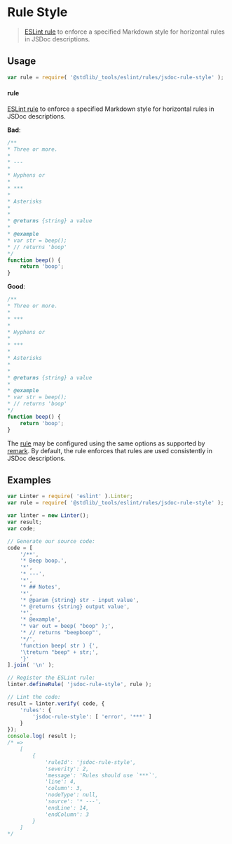 <!--

@license Apache-2.0

Copyright (c) 2018 The Stdlib Authors.

Licensed under the Apache License, Version 2.0 (the "License");
you may not use this file except in compliance with the License.
You may obtain a copy of the License at

   http://www.apache.org/licenses/LICENSE-2.0

Unless required by applicable law or agreed to in writing, software
distributed under the License is distributed on an "AS IS" BASIS,
WITHOUT WARRANTIES OR CONDITIONS OF ANY KIND, either express or implied.
See the License for the specific language governing permissions and
limitations under the License.

-->

# Rule Style

> [ESLint rule][eslint-rules] to enforce a specified Markdown style for horizontal rules in JSDoc descriptions.

<section class="intro">

</section>

<!-- /.intro -->

<section class="usage">

## Usage

```javascript
var rule = require( '@stdlib/_tools/eslint/rules/jsdoc-rule-style' );
```

#### rule

[ESLint rule][eslint-rules] to enforce a specified Markdown style for horizontal rules in JSDoc descriptions.

**Bad**:

<!-- eslint-disable stdlib/jsdoc-rule-style, stdlib/jsdoc-markdown-remark -->

```javascript
/**
* Three or more.
*
* ---
*
* Hyphens or
*
* ***
*
* Asterisks
*
*
* @returns {string} a value
*
* @example
* var str = beep();
* // returns 'boop'
*/
function beep() {
    return 'boop';
}
```

**Good**:

<!-- eslint-disable stdlib/jsdoc-rule-style, stdlib/jsdoc-markdown-remark -->

```javascript
/**
* Three or more.
*
* ***
*
* Hyphens or
*
* ***
*
* Asterisks
*
*
* @returns {string} a value
*
* @example
* var str = beep();
* // returns 'boop'
*/
function beep() {
    return 'boop';
}
```

The [rule][eslint-rules] may be configured using the same options as supported by [remark][remark-lint-rule-style]. By default, the rule enforces that rules are used consistently in JSDoc descriptions.

</section>

<!-- /.usage -->

<section class="examples">

## Examples

<!-- eslint no-undef: "error" -->

```javascript
var Linter = require( 'eslint' ).Linter;
var rule = require( '@stdlib/_tools/eslint/rules/jsdoc-rule-style' );

var linter = new Linter();
var result;
var code;

// Generate our source code:
code = [
    '/**',
    '* Beep boop.',
    '*',
    '* ---',
    '*',
    '* ## Notes',
    '*',
    '* @param {string} str - input value',
    '* @returns {string} output value',
    '*',
    '* @example',
    '* var out = beep( "boop" );',
    '* // returns "beepboop"',
    '*/',
    'function beep( str ) {',
    '\treturn "beep" + str;',
    '}'
].join( '\n' );

// Register the ESLint rule:
linter.defineRule( 'jsdoc-rule-style', rule );

// Lint the code:
result = linter.verify( code, {
    'rules': {
        'jsdoc-rule-style': [ 'error', '***' ]
    }
});
console.log( result );
/* =>
    [
        {
            'ruleId': 'jsdoc-rule-style',
            'severity': 2,
            'message': 'Rules should use `***`',
            'line': 4,
            'column': 3,
            'nodeType': null,
            'source': '* ---',
            'endLine': 14,
            'endColumn': 3
        }
    ]
*/
```

</section>

<!-- /.examples -->

<!-- Section for related `stdlib` packages. Do not manually edit this section, as it is automatically populated. -->

<section class="related">

</section>

<!-- /.related -->

<!-- Section for all links. Make sure to keep an empty line after the `section` element and another before the `/section` close. -->

<section class="links">

[eslint-rules]: https://eslint.org/docs/developer-guide/working-with-rules

[remark-lint-rule-style]: https://github.com/remarkjs/remark-lint/tree/19150d94f89f7a0d94d083417890236d11839641/packages/remark-lint-rule-style

</section>

<!-- /.links -->

